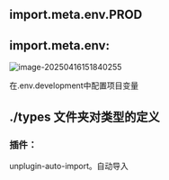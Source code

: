 ## import.meta.env.PROD

## import.meta.env:

![image-20250416151840255](/Users/soup/Documents/2025年工作包/images/image-20250416151840255.png)

在.env.development中配置项目变量

##  ./types 文件夹对类型的定义







### 插件：

unplugin-auto-import。自动导入